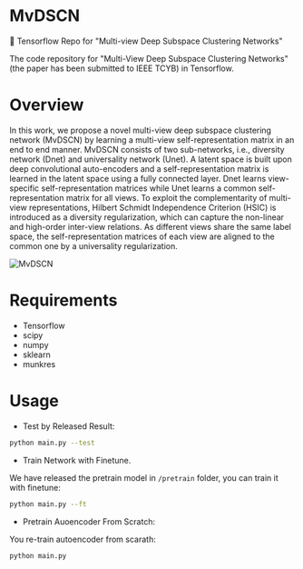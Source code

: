 # MvDSCN
:game_die: Tensorflow Repo for "Multi-view Deep Subspace Clustering Networks"


The code repository for "Multi-View Deep Subspace Clustering Networks" (the paper has been submitted to IEEE TCYB) in Tensorflow.

# Overview

In this work, we propose a novel multi-view deep subspace clustering network (MvDSCN) by learning a multi-view self-representation matrix in an end to end manner. 
MvDSCN consists of two sub-networks, i.e., diversity network (Dnet) and universality network (Unet). 
A latent space is built upon deep convolutional auto-encoders and a self-representation matrix is learned in the latent space using a fully connected layer. 
Dnet learns view-specific self-representation matrices while Unet learns a common self-representation matrix for all views. 
To exploit the complementarity of multi-view representations, Hilbert Schmidt Independence Criterion (HSIC) is introduced as a diversity regularization, which can capture
the non-linear and high-order inter-view relations. 
As different views share the same label space, the self-representation matrices of each view are aligned to the common one by a universality regularization.


![MvDSCN](/assets/Architecture.jpg)


# Requirements

* Tensorflow 
* scipy
* numpy
* sklearn
* munkres

# Usage

*  Test by Released Result:

```bash
python main.py --test
```

*  Train Network with Finetune.

We have released the pretrain model in `/pretrain` folder, you can train it with finetune: 

```bash
python main.py --ft
```

* Pretrain Auoencoder From Scratch:

You re-train autoencoder from scarath:
```
python main.py
```
